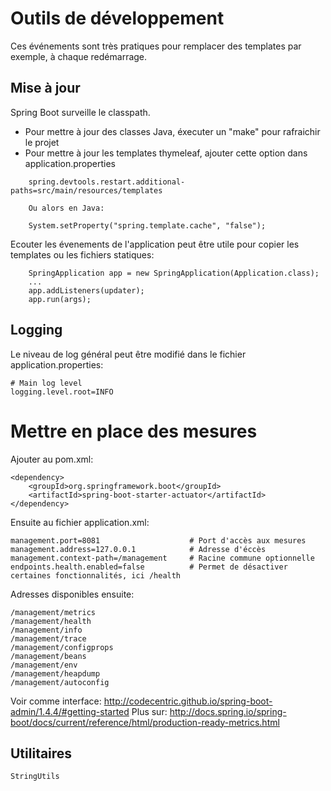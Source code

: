 # Outils de développement

Ces événements sont très pratiques pour remplacer des templates par exemple, à chaque redémarrage.

## Mise à jour

Spring Boot surveille le classpath.

*   Pour mettre à jour des classes Java, éxecuter un "make" pour rafraichir le projet
*   Pour mettre à jour les templates thymeleaf, ajouter cette option dans application.properties

```
    spring.devtools.restart.additional-paths=src/main/resources/templates
    
    Ou alors en Java:
    
    System.setProperty("spring.template.cache", "false");
```

Ecouter les évenements de l'application peut être utile pour copier les templates ou les fichiers statiques:

```
    SpringApplication app = new SpringApplication(Application.class);
    ...
    app.addListeners(updater);
    app.run(args);
```

## Logging

Le niveau de log général peut être modifié dans le fichier application.properties:

    # Main log level
    logging.level.root=INFO

# Mettre en place des mesures

Ajouter au pom.xml:

    <dependency>
        <groupId>org.springframework.boot</groupId>
        <artifactId>spring-boot-starter-actuator</artifactId>
    </dependency>
    
Ensuite au fichier application.xml:

    management.port=8081                    # Port d'accès aux mesures
    management.address=127.0.0.1            # Adresse d'éccès
    management.context-path=/management     # Racine commune optionnelle 
    endpoints.health.enabled=false          # Permet de désactiver certaines fonctionnalités, ici /health

Adresses disponibles ensuite:

    /management/metrics
    /management/health
    /management/info
    /management/trace
    /management/configprops
    /management/beans
    /management/env
    /management/heapdump
    /management/autoconfig

Voir comme interface: http://codecentric.github.io/spring-boot-admin/1.4.4/#getting-started
Plus sur: http://docs.spring.io/spring-boot/docs/current/reference/html/production-ready-metrics.html

## Utilitaires

    StringUtils
    